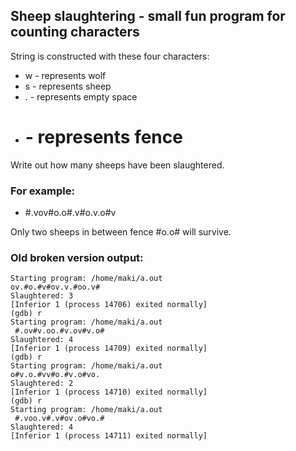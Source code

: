 ## Sheep slaughtering - small fun program for counting characters

String is constructed with these four characters:
* w - represents wolf 
* s - represents sheep
* . - represents empty space
* # - represents fence

Write out how many sheeps have been slaughtered.

### For example:

* #.vov#o.o#.v#o.v.o#v

Only two sheeps in between fence #o.o# will survive.


### Old broken version output:

    Starting program: /home/maki/a.out 
    ov.#o.#v#ov.v.#oo.v#
    Slaughtered: 3
    [Inferior 1 (process 14706) exited normally]
    (gdb) r
    Starting program: /home/maki/a.out 
     #.ov#v.oo.#v.ov#v.o#
    Slaughtered: 4
    [Inferior 1 (process 14709) exited normally]
    (gdb) r
    Starting program: /home/maki/a.out 
    o#v.o.#vv#o.#v.o#vo.
    Slaughtered: 2
    [Inferior 1 (process 14710) exited normally]
    (gdb) r
    Starting program: /home/maki/a.out 
     #.voo.v#.v#ov.o#vo.#
    Slaughtered: 4
    [Inferior 1 (process 14711) exited normally]


